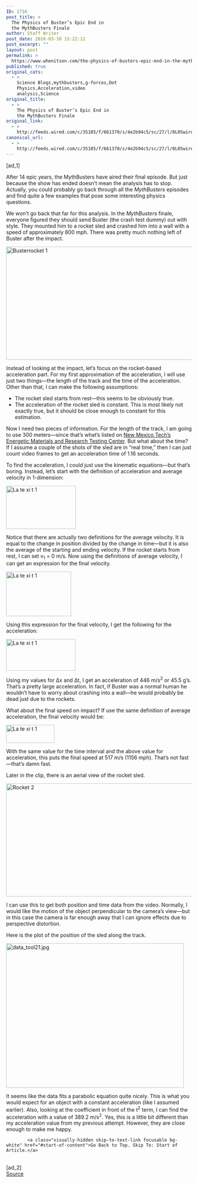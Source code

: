```yaml
---
ID: 1716
post_title: >
  The Physics of Buster’s Epic End in
  the MythBusters Finale
author: Staff Writer
post_date: 2016-03-10 15:22:12
post_excerpt: ""
layout: post
permalink: >
  https://www.whenitson.com/the-physics-of-busters-epic-end-in-the-mythbusters-finale/
published: true
original_cats:
  - >
    Science Blogs,mythbusters,g-forces,Dot
    Physics,Acceleration,video
    analysis,Science
original_title:
  - >
    The Physics of Buster’s Epic End in
    the MythBusters Finale
original_link:
  - >
    http://feeds.wired.com/c/35185/f/661370/s/4e2b94c5/sc/27/l/0L0Swired0N0C20A160C0A30Cphysics0Ebusters0Eepic0Eend0Emythbusters0Efinale0C/story01.htm
canonical_url:
  - >
    http://feeds.wired.com/c/35185/f/661370/s/4e2b94c5/sc/27/l/0L0Swired0N0C20A160C0A30Cphysics0Ebusters0Eepic0Eend0Emythbusters0Efinale0C/story01.htm
---
```

 [ad_1]
<br><div id=""><p>After 14 epic years, the MythBusters have aired their final episode. But just because the show has ended doesn’t mean the analysis has to stop. Actually, you could probably go back through all the <em>MythBusters</em> episodes and find quite a few examples that pose some interesting physics questions.</p>
<p>We won’t go back that far for this analysis. In the <em>MythBusters</em> finale, everyone figured they should send Buster (the crash test dummy) out with style. They mounted him to a rocket sled and crashed him into a wall with a speed of approximately 800 mph. There was pretty much nothing left of Buster after the impact.</p>
<p><img class="aligncenter" src="http://www.whenitson.com/wp-content/uploads/2016/03/The-Physics-of-Busters-Epic-End-in-the-MythBusters-Finale.gif" alt="Busterrocket 1" width="558" height="307"/></p>
<p>Instead of looking at the impact, let’s focus on the rocket-based acceleration part. For my first approximation of the acceleration, I will use just two things—the length of the track and the time of the acceleration. Other than that, I can make the following assumptions:</p>
<ul><li>The rocket sled starts from rest—this seems to be obviously true.</li>
<li>The acceleration of the rocket sled is constant. This is most likely not exactly true, but it should be close enough to constant for this estimation.</li>
</ul><p>Now I need two pieces of information. For the length of the track, I am going to use 300 meters—since that’s what’s listed on <a href="http://www.emrtc.nmt.edu/facilities/sledtrack.php">New Mexico Tech’s Energetic Materials and Research Testing Center</a>. But what about the time? If I assume a couple of the shots of the sled are in “real time,” then I can just count video frames to get an acceleration time of 1.16 seconds.</p>
<p>To find the acceleration, I could just use the kinematic equations—but that’s boring. Instead, let’s start with the definition of acceleration and average velocity in 1-dimension:</p>
<p><img class="aligncenter" src="http://www.whenitson.com/wp-content/uploads/2016/03/The-Physics-of-Busters-Epic-End-in-the-MythBusters-Finale.jpg" alt="La te xi t 1" width="189" height="117"/></p>
<p>Notice that there are actually two definitions for the average velocity. It is equal to the change in position divided by the change in time—but it is also the average of the starting and ending velocity. If the rocket starts from rest, I can set v<sub>1</sub> = 0 m/s. Now using the definitions of average velocity, I can get an expression for the final velocity.</p>
<p><img class="aligncenter" src="http://www.whenitson.com/wp-content/uploads/2016/03/1457623332_790_The-Physics-of-Busters-Epic-End-in-the-MythBusters-Finale.jpg" alt="La te xi t 1" width="176" height="121"/></p>
<p>Using this expression for the final velocity, I get the following for the acceleration:</p>
<p><img class="aligncenter" src="http://www.whenitson.com/wp-content/uploads/2016/03/1457623332_859_The-Physics-of-Busters-Epic-End-in-the-MythBusters-Finale.jpg" alt="La te xi t 1" width="188" height="86"/></p>
<p>Using my values for Δx and Δt, I get an acceleration of 446 m/s<sup>2</sup> or 45.5 g’s. That’s a pretty large acceleration. In fact, if Buster was a normal human he wouldn’t have to worry about crashing into a wall—he would probably be dead just due to the rockets.</p>
<p>What about the final speed on impact? If use the same definition of average acceleration, the final velocity would be:</p>
<p><img class="aligncenter" src="http://www.whenitson.com/wp-content/uploads/2016/03/1457623332_838_The-Physics-of-Busters-Epic-End-in-the-MythBusters-Finale.jpg" alt="La te xi t 1" width="131" height="49"/></p>
<p>With the same value for the time interval and the above value for acceleration, this puts the final speed at 517 m/s (1156 mph). That’s not fast—that’s damn fast.</p>
<p>Later in the clip, there is an aerial view of the rocket sled.</p>
<p><img class="aligncenter" src="http://www.whenitson.com/wp-content/uploads/2016/03/1457623332_480_The-Physics-of-Busters-Epic-End-in-the-MythBusters-Finale.gif" alt="Rocket 2" width="558" height="307"/></p>
<p>I can use this to get both position and time data from the video. Normally, I would like the motion of the object perpendicular to the camera’s view—but in this case the camera is far enough away that I can ignore effects due to perspective distortion.</p>
<p>Here is the plot of the position of the sled along the track.</p>
<p><a href="http://www.wired.com/wp-content/uploads/2016/03/data_tool21.jpg"><img class="aligncenter wp-image-1985117 size-text-column-width" src="http://www.whenitson.com/wp-content/uploads/2016/03/1457623332_74_The-Physics-of-Busters-Epic-End-in-the-MythBusters-Finale.jpg" alt="data_tool21.jpg" width="482" height="392"/></a></p>
<p>It seems like the data fits a parabolic equation quite nicely. This is what you would expect for an object with a constant acceleration (like I assumed earlier). Also, looking at the coefficient in front of the t<sup>2</sup> term, I can find the acceleration with a value of 389.2 m/s<sup>2</sup>. Yes, this is a little bit different than my acceleration value from my previous attempt. However, they are close enough to make me happy.</p>

			<a class="visually-hidden skip-to-text-link focusable bg-white" href="#start-of-content">Go Back to Top. Skip To: Start of Article.</a>

			
</div>
<br>[ad_2]
<br><a href="http://feeds.wired.com/c/35185/f/661370/s/4e2b94c5/sc/27/l/0L0Swired0N0C20A160C0A30Cphysics0Ebusters0Eepic0Eend0Emythbusters0Efinale0C/story01.htm">Source </a>